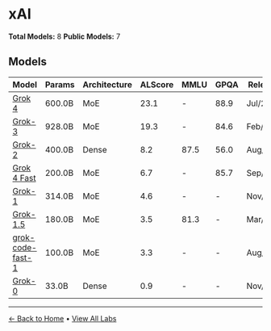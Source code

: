 # xAI

**Total Models:** 8
**Public Models:** 7

## Models

| Model | Params | Architecture | ALScore | MMLU | GPQA | Released | Status |
|-------|--------|--------------|---------|------|------|----------|--------|
| [Grok 4](../models/xai/grok-4.md) | 600.0B | MoE | 23.1 | - | 88.9 | Jul/2025 | 🟢 |
| [Grok-3](../models/xai/grok-3.md) | 928.0B | MoE | 19.3 | - | 84.6 | Feb/2025 | 🟢 |
| [Grok-2](../models/xai/grok-2.md) | 400.0B | Dense | 8.2 | 87.5 | 56.0 | Aug/2024 | 🟢 |
| [Grok 4 Fast](../models/xai/grok-4-fast.md) | 200.0B | MoE | 6.7 | - | 85.7 | Sep/2025 | 🟢 |
| [Grok-1](../models/xai/grok-1.md) | 314.0B | MoE | 4.6 | - | - | Nov/2023 | 🟢 |
| [Grok-1.5](../models/xai/grok-15.md) | 180.0B | MoE | 3.5 | 81.3 | - | Mar/2024 | 🟢 |
| [grok-code-fast-1](../models/xai/grok-code-fast-1.md) | 100.0B | MoE | 3.3 | - | - | Aug/2025 | 🟢 |
| [Grok-0](../models/xai/grok-0.md) | 33.0B | Dense | 0.9 | - | - | Nov/2023 | 🔴 |

---

[← Back to Home](../README.md) • [View All Labs](../labs/)
